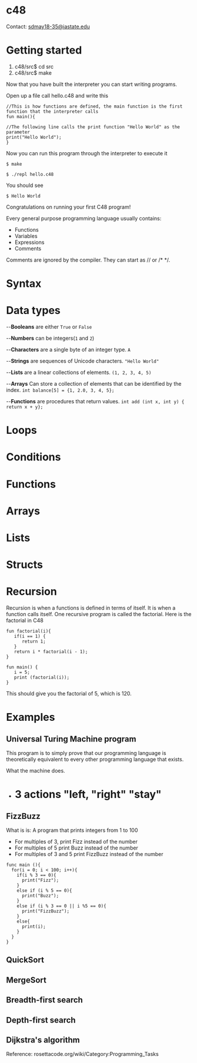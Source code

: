 # c48
Contact: sdmay18-35@iastate.edu

# Getting started

1. c48/src$ cd src
2. c48/src$ make

Now that you have built the interpreter you can start writing programs.

Open up a file call hello.c48 and write this

```
//This is how functions are defined, the main function is the first function that the interpreter calls
fun main(){

//The following line calls the print function "Hello World" as the parameter
print("Hello World");
}
```

Now you can run this program through the interpreter to execute it

```
$ make

$ ./repl hello.c48
```

You should see
```
$ Hello World

```

Congratulations on running your first C48 program!

Every general purpose programming language usually contains:

- Functions
- Variables
- Expressions
- Comments

Comments are ignored by the compiler. They can start as // or /* */.



# Syntax

# Data types
--**Booleans** are either ```True``` or ```False```

--**Numbers** can be integers(```1``` and ```2```)

--**Characters** are a single byte of an integer type. ```A```

--**Strings** are sequences of Unicode characters. ```"Hello World"```

--**Lists** are a linear collections of elements. ```(1, 2, 3, 4, 5)```

--**Arrays** Can store a collection of elements that can be identified by the index. ```int balance[5] = {1, 2.0, 3, 4, 5};```

--**Functions** are procedures that return values. ```int add (int x, int y) { return x + y}; ```

# Loops

# Conditions

# Functions

# Arrays

# Lists

# Structs

# Recursion

Recursion is when a functions is defined in terms of itself. It is when a function calls itself. One recursive program is called the factorial. Here is the factorial in C48

```
fun factorial(i){
   if(i == 1) {
      return 1;
   }
   return i * factorial(i - 1);
}

fun main() { 
   i = 5;
   print (factorial(i));
}

```

This should give you the factorial of 5, which is 120.

# Examples

## Universal Turing Machine program

This program is to simply prove that our programming language is theoretically equivalent to every other programming language that exists.

What the machine does.
- # 3 actions "left, "right" "stay"

## FizzBuzz
What is is: A program that prints integers from 1 to 100
- For multiples of 3, print Fizz instead of the number
- For multiples of 5 print Buzz instead of the number
- For multiples of 3 and 5 print FizzBuzz instead of the number

```
func main (){
  for(i = 0; i < 100; i++){
    if(i % 3 == 0){
      print("Fizz");
    }
    else if (i % 5 == 0){
      print("Buzz");
    }
    else if (i % 3 == 0 || i %5 == 0){
      print("FizzBuzz");
    }
    else{
      print(i);
    }
  }
}

```

## QuickSort

## MergeSort

## Breadth-first search

## Depth-first search

## Dijkstra's algorithm


Reference: rosettacode.org/wiki/Category:Programming_Tasks